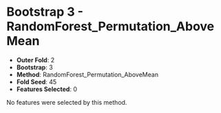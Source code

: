 # Bootstrap 3 - RandomForest_Permutation_AboveMean

- **Outer Fold**: 2
- **Bootstrap**: 3
- **Method**: RandomForest_Permutation_AboveMean
- **Fold Seed**: 45
- **Features Selected**: 0

No features were selected by this method.
